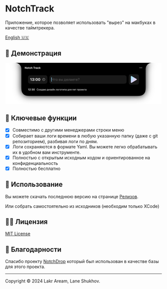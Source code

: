 # NotchTrack

Приложение, которое позволяет использовать "вырез" на макбуках в качестве таймтрекера.

[English 🇺🇸](/README.md)

## 👀 Демонстрация

![Screenshot](./demo.png)

## 🌟 Ключевые функции

- [x] Совместимо с другими менеджерами строки меню
- [x] Собирает ваши логи времени в любую указанную папку (даже с git репозиторием), разбивая логи по дням.
- [x] Логи сохраняются в формате Yaml. Вы можете легко обрабатывать их в удобном вам инструменте.
- [x] Полностью с открытым исходным кодом и ориентированное на конфиденциальность
- [x] Полностью бесплатно

## 🚀 Использование

Вы можете скачать последнюю версию на странице [Релизов](https://github.com/rlshukhov/NotchTrack/releases).

Или собрать самостоятельно из исходников (необходим только XCode)

## 🧑‍⚖️ Лицензия

[MIT License](/LICENSE)

## 🥰 Благодарности

Спасибо проекту [NotchDrop](https://github.com/Lakr233/NotchDrop) который был использован в качестве базы для этого проекта.

---

Copyright © 2024 Lakr Aream, Lane Shukhov.